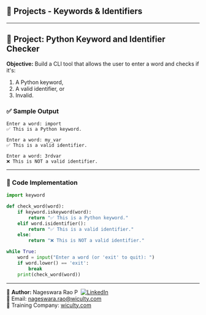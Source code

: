 ## 🔨 Projects - Keywords & Identifiers
---

## 📘 Project: Python Keyword and Identifier Checker

**Objective:** Build a CLI tool that allows the user to enter a word and checks if it's:
1. A Python keyword,
2. A valid identifier, or
3. Invalid.

### ✅ Sample Output

```
Enter a word: import
✅ This is a Python keyword.

Enter a word: my_var
✅ This is a valid identifier.

Enter a word: 3rdvar
❌ This is NOT a valid identifier.
```

---

### 🔧 Code Implementation

```python
import keyword

def check_word(word):
    if keyword.iskeyword(word):
        return "✅ This is a Python keyword."
    elif word.isidentifier():
        return "✅ This is a valid identifier."
    else:
        return "❌ This is NOT a valid identifier."

while True:
    word = input("Enter a word (or 'exit' to quit): ")
    if word.lower() == 'exit':
        break
    print(check_word(word))
```

---

👤 **Author:** Nageswara Rao P &nbsp;[![LinkedIn](https://img.shields.io/badge/LinkedIn-%230077B5.svg?style=flat-square&logo=linkedin&logoColor=white)](https://www.linkedin.com/in/nageshvkn)  
📧 Email: [nageswara.rao@wiculty.com](mailto:nageswara.rao@wiculty.com)  
🏢 Training Company: [wiculty.com](https://wiculty.com)
